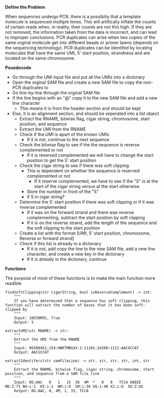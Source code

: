 **Define the Problem**

When sequences undergo PCR, there is a possibiliy that a template molecule is sequenced multiple times. This will artifically inflate the counts of certain reads when, in reality, their counts are not this high. If they are not removed, the information taken from the data is incorrect, and can lead to improper conclusions. PCR duplicates can arise when two copies of the same orginal molecule get into different beads or primer lawns (depends on the sequencing technology). PCR duplicates can be identifed by locating molecules that have the same UMI, 5' start position, strandness and are located on the same chromosome.

**Psuedocode**

- Go through the UMI input file and put all the UMIs into a dictonary 
- Open the orginal SAM file and create a new SAM file to copy the non-PCR duplicates to
- Go line-by-line through the orginal SAM file
- If the line begins with an "@" copy it to the new SAM file and add a new line character
    - This means it is from the header section and should be kept
- Else, it is an alignment section, and should be seperated into a list object
    - Extract the RNAME, bitwise flag, cigar string, chromosome, start position, and sequence
    - Extract the UMI from the RNAME
    - Check if the UMI is apart of the known UMIs
        - If it is not, continue to the next sequence
    - Check the bitwise flag to see if the the sequence is reverse complemented or not 
        - If it is reversed complemented we will have to change the start position to get the 5' start position
    - Check the cigar string to see if there was soft clipping
        - This is dependent on whether the sequence is reserved complemented or not
            - If it reserve complemented, we have to see if the "S" is at the start of the cigar string versus at the start otherwise
        - Store the number in front of the "S"
        - if S in cigar string?
    - Determine the 5' start position if there was soft clipping or if it was reverse complemented
        - If it was on the forward strand and there was reverse complementing, subtract the start position by soft clipping
        - If it is on the reverse strand, add the length of the sequence and the soft clipping to the start position
    - Create a list with the format [UMI, 5' start position, chromosome, Reverse or forward strand]
    - Check if this list is already in a dictonary 
        - If it is not, add copy the line to the new SAM file, add a new line character, and create a new key in the dictonary
        - If it is already in the dictonary, continue 

**Functions**

The purpose of most of these functions is to make the main function more readible 

```
findSoftClipping(str cigarString, bool isReverseComplement) -> int:
    """
    If you have determined that a sequence has soft clipping, this function will extract the number of bases that it has been soft-clipped by
    """
    Input: 10S50M5S, True
    Output: 5
```

```
extractUMI(str RNAME) -> str:
    """
    Extract the UMI from the RNAME
    """
    Input: NS500451:154:HWKTMBGXX:1:11101:24260:1121:AACGCCAT
    Output: AACGCCAT
```

```
extractIdentifers(str samFileLine) -> str, str, str, str, int, str
    """
    Extract the RNAME, bitwise flag, cigar string, chromosome, start position, and sequence from a SAM file line 
    """
    Input: NS:AAC	0	1	15	36	4M	*	0	0	TCCA 6AEEE	MD:Z:71	NH:i:1	HI:i:1	NM:i:0	SM:i:36	XQ:i:40	X2:i:0	XO:Z:UU
    Output: NS:AAC, 0, 4M, 1, 15, TCCA
```